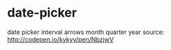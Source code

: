 # date-picker
date picker interval arrows month quarter year
source: http://codepen.io/kykyy/pen/NbzjwV